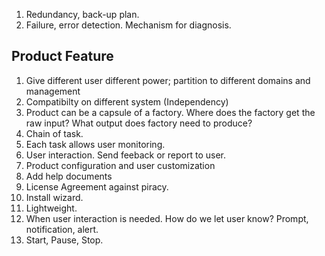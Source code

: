 1. Redundancy, back-up plan.   
2. Failure, error detection. Mechanism for diagnosis.

## Product Feature ## 

1. Give different user different power; partition to different domains and management 
2. Compatibilty on different system (Independency)
3. Product can be a capsule of a factory. Where does the factory get the raw input? What output does factory need to produce?   
4. Chain of task. 
5. Each task allows user monitoring. 
6. User interaction. Send feeback or report to user. 
7. Product configuration and user customization
8. Add help documents 
9. License Agreement against piracy.    
10. Install wizard.   
11. Lightweight.   
12. When user interaction is needed. How do we let user know? Prompt, notification, alert.  
13. Start, Pause, Stop. 
